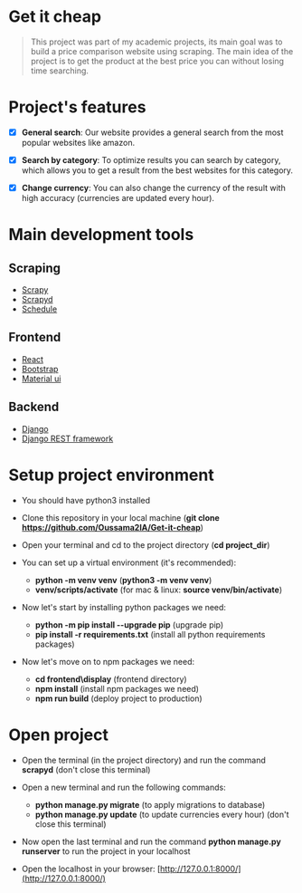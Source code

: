 # Get it cheap

> This project was part of my academic projects, its main goal was to build a price comparison website using scraping.
> The main idea of the project is to get the product at the best price you can without losing time searching.

# Project's features

- [x] **General search**: Our website provides a general search from the most popular websites like amazon.

- [x] **Search by category**: To optimize results you can search by category, which allows you to get a result from the best websites for this category.

- [x] **Change currency**: You can also change the currency of the result with high accuracy (currencies are updated every hour).

# Main development tools

## Scraping
- [Scrapy](https://scrapy.org/)
- [Scrapyd](https://scrapyd.readthedocs.io/en/stable/)
- [Schedule](https://schedule.readthedocs.io/en/stable/)

## Frontend
- [React](https://reactjs.org/)
- [Bootstrap](https://getbootstrap.com/)
- [Material ui](https://material-ui.com/)

## Backend
- [Django](https://www.djangoproject.com/)
- [Django REST framework](https://www.django-rest-framework.org/)

# Setup project environment

- You should have python3 installed
- Clone this repository in your local machine (**git clone https://github.com/Oussama2IA/Get-it-cheap**)
- Open your terminal and cd to the project directory (**cd project_dir**)
- You can set up a virtual environment (it's recommended):
  - **python -m venv venv** (**python3 -m venv venv**)
  - **venv/scripts/activate** (for mac & linux: **source venv/bin/activate**)
  
- Now let's start by installing python packages we need:
  - **python -m pip install --upgrade pip** (upgrade pip)
  - **pip install -r requirements.txt** (install all python requirements packages)
  
- Now let's move on to npm packages we need:
  - **cd frontend\display** (frontend directory)
  - **npm install** (install npm packages we need)
  - **npm run build** (deploy project to production)
  
# Open project
- Open the terminal (in the project directory) and run the command **scrapyd** (don't close this terminal)
- Open a new terminal and run the following commands:
  - **python manage.py migrate** (to apply migrations to database)
  - **python manage.py update** (to update currencies every hour) (don't close this terminal)

- Now open the last terminal and run the command **python manage.py runserver** to run the project in your localhost
- Open the localhost in your browser: [http://127.0.0.1:8000/](http://127.0.0.1:8000/)
